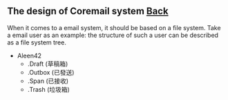 ## The design of Coremail system	[Back](./../coremail.md)

When it comes to a email system, it should be based on a file system. Take a email user as an example: the structure of such a user can be described as a file system tree.

- Aleen42
    - .Draft (草稿箱)
    - .Outbox (已發送)
    - .Span (已接收)
    - .Trash (垃圾箱)
